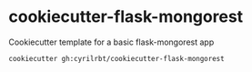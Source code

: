 # cookiecutter-flask-mongorest

Cookiecutter template for a basic flask-mongorest app

    cookiecutter gh:cyrilrbt/cookiecutter-flask-mongorest
